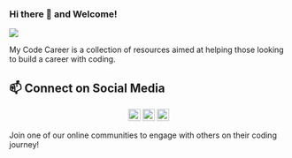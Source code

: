 ### Hi there 👋 and Welcome!
![](https://visitor-badge.glitch.me/badge?page_id=mycodecareer.mycodecareer)
  
My Code Career is a collection of resources aimed at helping those looking to build a career with coding.

## 📫 Connect on Social Media
<p align="center">
	<a href="https://github.com/MyCodeCareer"><img src="https://raw.githubusercontent.com/mycodecareer/.github/main/images/GitHub-Mark-Light-32px.png" alt="GitHub" width="22px"></a>
	<a href="https://www.facebook.com/groups/thesoftwaredeveloper"><img src="https://img.icons8.com/fluency/48/000000/facebook-new.png" alt="Facebook" width="22px"></a>
	<a href="https://www.linkedin.com/groups/12566929/"><img src="https://raw.githubusercontent.com/peterthehan/peterthehan/master/assets/linkedin.svg" alt="LinkedIn" width="22px"></a>
</p>
Join one of our online communities to engage with others on their coding journey!


